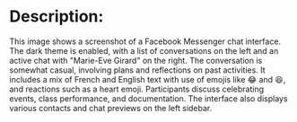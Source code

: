 
# Description:
This image shows a screenshot of a Facebook Messenger chat interface. The dark theme is enabled, with a list of conversations on the left and an active chat with "Marie-Eve Girard" on the right. The conversation is somewhat casual, involving plans and reflections on past activities. It includes a mix of French and English text with use of emojis like 😂 and 😆, and reactions such as a heart emoji. Participants discuss celebrating events, class performance, and documentation. The interface also displays various contacts and chat previews on the left sidebar.
